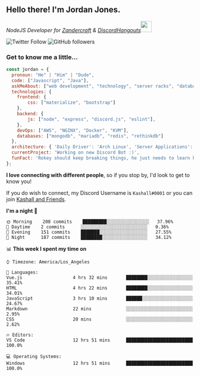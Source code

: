 <h2> Hello there! I'm Jordan Jones.</h2>
<p><em>NodeJS Developer for <a href="https://github.com/Zandercraft">Zandercraft</a> & <a href="https://github.com/DiscordHangouts">DiscordHangouts</a><img src="https://media.giphy.com/media/WUlplcMpOCEmTGBtBW/giphy.gif" width="30"></em></p>

![Twitter Follow](https://img.shields.io/twitter/follow/kashalls?label=Follow)
![GitHub followers](https://img.shields.io/github/followers/kashalls?label=Follow&style=social)

### Get to know me a little...

```javascript
const jordan = {
  pronoun: "He" | "Him" | "Dude",
  code: ["Javascript", "Java"],
  askMeAbout: ["web development", "technology", "server racks", "databases"],
  technologies: {
    frontend: {
        css: ["materialize", "bootstrap"]
    },
    backend: {
        js: ["node", "express", "discord.js", "eslint"],
    },
    devOps: ["AWS", "NGINX", "Docker", "KVM"],
    databases: ["mongodb", "mariadb", "redis", "rethinkdb"]
  },
  architecture: { 'Daily Driver': 'Arch Linux', 'Server Applications': 'Ubuntu Focal' },
  currentProject: 'Working on new Discord Bot :)',
  funFact: 'Rokey should keep breaking things, he just needs to learn how to fix them.'
};
```

<b>I love connecting with different people</b>, so if you stop by, I'd look to get to know you!

If you do wish to connect, my Discord Username is `Kashall#0001` or you can join <a href="https://discord.gg/Xv7WKN">Kashall and Friends</a>.

<!--START_SECTION:waka-->
**I'm a night 🦉** 

```text
🌞 Morning    208 commits    █████████░░░░░░░░░░░░░░░░   37.96% 
🌆 Daytime    2 commits      ░░░░░░░░░░░░░░░░░░░░░░░░░   0.36% 
🌃 Evening    151 commits    ███████░░░░░░░░░░░░░░░░░░   27.55% 
🌙 Night      187 commits    ████████░░░░░░░░░░░░░░░░░   34.12%

```


📊 **This week I spent my time on** 

```text
⌚︎ Timezone: America/Los_Angeles

💬 Languages: 
Vue.js                   4 hrs 32 mins       ████████░░░░░░░░░░░░░░░░░   35.41% 
HTML                     4 hrs 22 mins       ████████░░░░░░░░░░░░░░░░░   34.01% 
JavaScript               3 hrs 10 mins       ██████░░░░░░░░░░░░░░░░░░░   24.67% 
Markdown                 22 mins             ░░░░░░░░░░░░░░░░░░░░░░░░░   2.95% 
CSS                      20 mins             ░░░░░░░░░░░░░░░░░░░░░░░░░   2.62%

🔥 Editors: 
VS Code                  12 hrs 51 mins      █████████████████████████   100.0%

💻 Operating Systems: 
Windows                  12 hrs 51 mins      █████████████████████████   100.0%

```


<!--END_SECTION:waka-->

